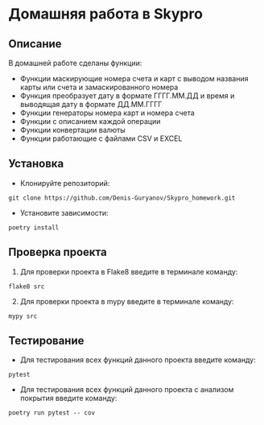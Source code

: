 # Домашняя работа в Skypro

## Описание
В домашней работе сделаны функции:
+ Функции маскирующие номера счета и карт с выводом названия карты или счета и замаскированного номера
+ Функция преобразует дату в формате ГГГГ.ММ.ДД и время и выводящая дату в формате ДД.ММ.ГГГГ
+ Функции генераторы номера карт и номера счета
+ Функции с описанием каждой операции
+ Функции конвертации валюты
+ Функции работающие с файлами CSV и EXCEL 

## Установка

+ Клонируйте репозиторий: 
```
git clone https://github.com/Denis-Guryanov/Skypro_homework.git
```
+ Установите зависимости:
```
poetry install
```

## Проверка проекта 

1. Для проверки проекта в Flake8 введите в терминале команду:
```
flake8 src
```
2. Для проверки проекта в mypy введите в терминале команду:
```
mypy src
```

## Тестирование

+ Для тестирования всех функций данного проекта введите команду:
```
pytest
```
+ Для тестирования всех функций данного проекта с анализом покрытия введите команду:

```
poetry run pytest -- cov
```


